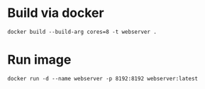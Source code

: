 # Build via docker
`docker build --build-arg cores=8 -t webserver .`

# Run image
`docker run -d --name webserver -p 8192:8192 webserver:latest`

